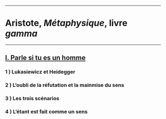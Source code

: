 ***
# Aristote, *Métaphysique*, livre *gamma*
***
## <u>I. Parle si tu es un homme</u> 

### 1 ) Lukasiewicz et Heidegger

### 2 ) L’oubli de la réfutation et la mainmise du sens 

### 3 ) Les trois scénarios 

### 4 ) L’étant est fait comme un sens 

